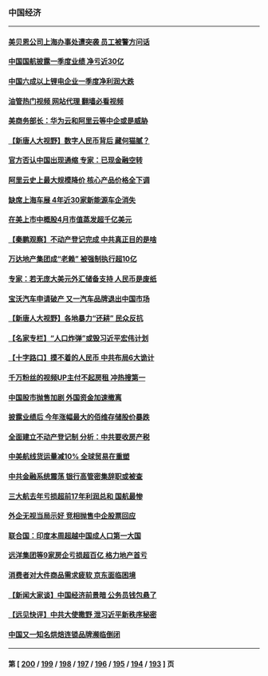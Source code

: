 ### 中国经济
---
#### [美贝恩公司上海办事处遭突袭 员工被警方问话](../../pages/ncid283/n13982485.md?04271245) 
#### [中国国航披露一季度业绩 净亏近30亿](../../pages/ncid283/n13982413.md?04271245) 
#### [中国六成以上锂电企业一季度净利润大跌](../../pages/ncid283/n13982386.md?04271245) 
#### [油管热门视频 网站代理 翻墙必看视频](http://138.2.39.72:81/youtube.html?epic-marker?04271245)
#### [美商务部长：华为云和阿里云等中企或是威胁](../../pages/ncid283/n13982359.md?04271245) 
#### [【新唐人大视野】数字人民币背后 藏何猫腻？](../../pages/ncid283/n13982287.md?04271245) 
#### [官方否认中国出现通缩 专家：已现金融空转](../../pages/ncid283/n13982271.md?04271245) 
#### [阿里云史上最大规模降价 核心产品价格全下调](../../pages/ncid283/n13982054.md?04271245) 
#### [缺席上海车展 4年近30家新能源车企消失](../../pages/ncid283/n13981952.md?04271245) 
#### [在美上市中概股4月市值蒸发超千亿美元](../../pages/ncid283/n13981756.md?04271245) 
#### [【秦鹏观察】不动产登记完成 中共真正目的是啥](../../pages/ncid283/n13981623.md?04271245) 
#### [万达地产集团成“老赖” 被强制执行超10亿](../../pages/ncid283/n13981661.md?04271245) 
#### [专家：若无庞大美元外汇储备支持 人民币是废纸](../../pages/ncid283/n13981559.md?04271245) 
#### [宝沃汽车申请破产 又一汽车品牌退出中国市场](../../pages/ncid283/n13981620.md?04271245) 
#### [【新唐人大视野】各地暴力“还耕” 民众反抗](../../pages/ncid283/n13981426.md?04271245) 
#### [【名家专栏】“人口炸弹”或毁习近平宏伟计划](../../pages/ncid283/n13979311.md?04271245) 
#### [【十字路口】摸不着的人民币 中共布局6大诡计](../../pages/ncid283/n13981444.md?04271245) 
#### [千万粉丝的视频UP主付不起房租 冲热搜第一](../../pages/ncid283/n13981275.md?04271245) 
#### [中国股市抛售加剧 外国资金加速撤离](../../pages/ncid283/n13981540.md?04271245) 
#### [披露业绩后 今年涨幅最大的佰维存储股价暴跌](../../pages/ncid283/n13981274.md?04271245) 
#### [全面建立不动产登记制 分析：中共要收房产税](../../pages/ncid283/n13980741.md?04271245) 
#### [中美航线货运量减10% 全球贸易在重塑](../../pages/ncid283/n13981192.md?04271245) 
#### [中共金融系统震荡 银行高管密集辞职或被查](../../pages/ncid283/n13981122.md?04271245) 
#### [三大航去年亏损超前17年利润总和 国航最惨](../../pages/ncid283/n13981089.md?04271245) 
#### [外企无视当局示好 竞相抛售中企股票回应](../../pages/ncid283/n13980937.md?04271245) 
#### [联合国：印度本周超越中国成人口第一大国](../../pages/ncid283/n13981087.md?04271245) 
#### [远洋集团等9家房企亏损超百亿 格力地产首亏](../../pages/ncid283/n13980901.md?04271245) 
#### [消费者对大件商品需求疲软 京东面临困境](../../pages/ncid283/n13980803.md?04271245) 
#### [【新闻大家谈】中国经济前景暗 公务员钱包悬了](../../pages/ncid283/n13980622.md?04271245) 
#### [【远见快评】中共大使撒野 泄习近平新秩序秘密](../../pages/ncid283/n13980577.md?04271245) 
#### [中国又一知名烘焙连锁品牌濒临倒闭](../../pages/ncid283/n13979973.md?04271245) 

---
#### 第 [ [200](./200.md?04271245) / [199](./199.md?04271245) / [198](./198.md?04271245) / [197](./197.md?04271245) / [196](./196.md?04271245) / [195](./195.md?04271245) / [194](./194.md?04271245) / [193](./193.md?04271245) ] 页
